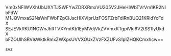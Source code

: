 Vm0xNFlWVXhUblJXYTJSWFYwZDRXRmxVU205V2JHeHlWbTVrVm1KR2NIbFdW
M1JQVmxaS2NsWnFWbFZpClJscHlXVlprUzFOSFZrbFdiRnBUQ21KRldYcFdX
SEJEVkRKU1NGWnJhRTVXYmtKb1EyMVdjVkZVVmxKTgpiVkl6V2tSS1IyUkdX
bFZOUlhSRVlsWktkRmxZWXpsUVVXOUxZVzFXZUFvS1pIZHQKCmxhcw==

svz